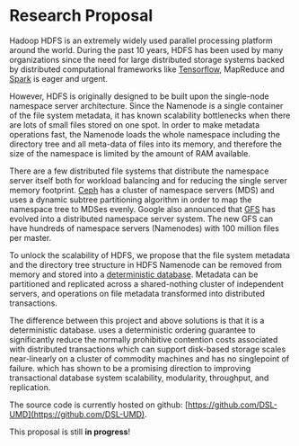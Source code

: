# Research Proposal

Hadoop HDFS is an extremely widely used parallel processing platform around the world. During the past 10 years, HDFS has been used by many organizations since the need for large distributed storage systems backed by distributed computational frameworks like [Tensorflow](https://tensorflow.org), MapReduce and [Spark](https://spark.apache.org) is eager and urgent. 

However, HDFS is originally designed to be built upon the single-node namespace server architecture. Since the Namenode is a single container of the file system metadata, it has known scalability bottlenecks when there are lots of small files stored on one spot. In order to make metadata operations fast, the Namenode loads the whole namespace including the directory tree and all meta-data of files into its memory, and therefore the size of the namespace is limited by the amount of
RAM available.

There are a few distributed file systems that distribute the namespace server itself both for workload balancing and for reducing the single server memory footprint. [Ceph](https://ceph.com/) has a cluster of namespace servers (MDS) and uses a dynamic subtree partitioning algorithm in order to map the namespace tree to MDSes evenly. Google also announced that [GFS](https://queue.acm.org/detail.cfm?id=1594206) has evolved into a distributed namespace server system. The new GFS can have hundreds of namespace servers (Namenodes) with 100 million files per master.

To unlock the scalability of HDFS, we propose that the file system metadata and the directory tree structure in HDFS Namenode can be removed from memory and stored into a [deterministic database](http://www.cs.umd.edu/~abadi/papers/abadi-cacm2018.pdf). Metadata can be partitioned and replicated across a shared-nothing cluster of independent servers, and operations on file metadata transformed into distributed transactions.

The difference between this project and above solutions is that it is a deterministic database. uses a deterministic ordering guarantee to significantly reduce the normally prohibitive contention costs associated with distributed transactions which can support disk-based storage scales near-linearly on a cluster of commodity machines and has no singlepoint of failure. which has
shown to be a promising direction to improving transactional database system scalability, modularity, throughput, and replication.

The source code is currently hosted on github: [https://github.com/DSL-UMD](https://github.com/DSL-UMD).

This proposal is still **in progress**!


